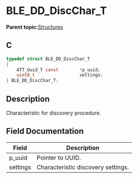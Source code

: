 # BLE\_DD\_DiscChar\_T

**Parent topic:**[Structures](GUID-CC1B3141-5BBC-438E-A918-B7BD42C2F3CA.md)

## C

```c
typedef struct BLE_DD_DiscChar_T
{
    ATT_Uuid_T const        *p_uuid;
    uint8_t                 settings;
} BLE_DD_DiscChar_T;
```

## Description

Characteristic for discovery procedure.

## Field Documentation

|Field|Description|
|-----|-----------|
|p\_uuid|Pointer to UUID.|
|settings|Characteristic discovery settings.|

